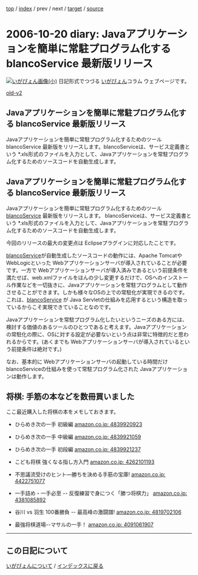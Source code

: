 [top](https://igapyon.github.io/diary/) 
 / [index](https://igapyon.github.io/diary/2006/index.html) 
 / prev 
 / next 
 / [target](https://igapyon.github.io/diary/2006/ig061020.html) 
 / [source](https://github.com/igapyon/diary/blob/gh-pages/2006/ig061020.html.src.md) 

2006-10-20 diary: Javaアプリケーションを簡単に常駐プログラム化する blancoService 最新版リリース
=====================================================================================================
[![いがぴょん画像(小)](https://igapyon.github.io/diary/images/iga200306s.jpg "いがぴょん")](https://igapyon.github.io/diary/memo/memoigapyon.html) 日記形式でつづる [いがぴょん](https://igapyon.github.io/diary/memo/memoigapyon.html)コラム ウェブページです。

[old-v2](ig061020-orig.html)

## Javaアプリケーションを簡単に常駐プログラム化する blancoService 最新版リリース

Javaアプリケーションを簡単に常駐プログラム化するためのツール blancoService 最新版をリリースします。blancoServiceは、サービス定義書という *.xls形式のファイルを入力として、Javaアプリケーションを常駐プログラム化するためのソースコードを自動生成します。

## Javaアプリケーションを簡単に常駐プログラム化する blancoService 最新版リリース

Javaアプリケーションを簡単に常駐プログラム化するためのツール [blancoService](http://www.igapyon.jp/blanco/blancoservice.html) 最新版をリリースします。
blancoServiceは、サービス定義書という *.xls形式のファイルを入力として、Javaアプリケーションを常駐プログラム化するためのソースコードを自動生成します。

今回のリリースの最大の変更点は Eclipseプラグインに対応したことです。

[blancoService](http://www.igapyon.jp/blanco/blancoservice.html)が自動生成したソースコードの動作には、Apache Tomcatや WebLogicといった Webアプリケーションサーバが導入されていることが必要です。一方で Webアプリケーションサーバが導入済みであるという前提条件を満たせば、web.xmlファイルをほんの少し変更するだけで、OSへのインストール作業などを一切抜きに、Javaアプリケーションを常駐プログラムとして動作させることができます。しかも様々なOSの上での常駐化が実現できるのです。これは、[blancoService](http://www.igapyon.jp/blanco/blancoservice.html) が Java Servletの仕組みを応用するという構造を取っているからこそ実現できていることなのです。

Javaアプリケーションを常駐プログラム化したいというニーズのある方には、検討する価値のあるツールのひとつであると考えます。Javaアプリケーションの常駐化の際に、OSに対する設定が必要ないという点は非常に特徴的だと思われるからです。(あくまでも Webアプリケーションサーバが導入されているという前提条件は絶対です。)

なお、基本的に Webアプリケーションサーバの起動している時間だけ blancoServiceの仕組みを使って常駐プログラム化された Javaアプリケーションは動作します。

## 将棋: 手筋の本などを数冊買いました

ここ最近購入した将棋の本をメモしておきます。

* ひらめき次の一手 初級編
  [amazon.co.jp: 4839920923](http://www.amazon.co.jp/exec/obidos/ASIN/4839920923/igapyondiary-22)
  
* ひらめき次の一手 中級編
  [amazon.co.jp: 4839921059](http://www.amazon.co.jp/exec/obidos/ASIN/4839921059/igapyondiary-22)
  
* ひらめき次の一手 初段編
  [amazon.co.jp: 4839921237](http://www.amazon.co.jp/exec/obidos/ASIN/4839921237/igapyondiary-22)

* こども将棋 強くなる指し方入門
  [amazon.co.jp: 4262101193](http://www.amazon.co.jp/exec/obidos/ASIN/4262101193/igapyondiary-22)
  
* 不思議流受けのヒント―勝ちを決める手筋の宝庫!
  [amazon.co.jp: 4422751077](http://www.amazon.co.jp/exec/obidos/ASIN/4422751077/igapyondiary-22)
  
* 一手詰め・一手必至 -- 反復練習で身につく「勝つ将棋力」
  [amazon.co.jp: 4381085892](http://www.amazon.co.jp/exec/obidos/ASIN/4381085892/igapyondiary-22)
  
* 谷川 vs 羽生 100番勝負 -- 最高峰の激闘譜!
  [amazon.co.jp: 4819702106](http://www.amazon.co.jp/exec/obidos/ASIN/4819702106/igapyondiary-22)
  
* 最強将棋道場--マサルの一手！
  [amazon.co.jp: 4091061907](http://www.amazon.co.jp/exec/obidos/ASIN/4091061907/igapyondiary-22)


----------------------------------------------------------------------------------------------------

## この日記について
[いがぴょんについて](https://igapyon.github.io/diary/memo/memoigapyon.html) / [インデックスに戻る](https://igapyon.github.io/diary/idxall.html)
